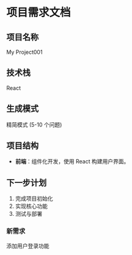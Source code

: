 # 项目需求文档

## 项目名称
My Project001

## 技术栈
React

## 生成模式
精简模式 (5-10 个问题)

## 项目结构

- **前端**：组件化开发，使用 React 构建用户界面。



## 下一步计划
1. 完成项目初始化
2. 实现核心功能
3. 测试与部署

### 新需求
添加用户登录功能